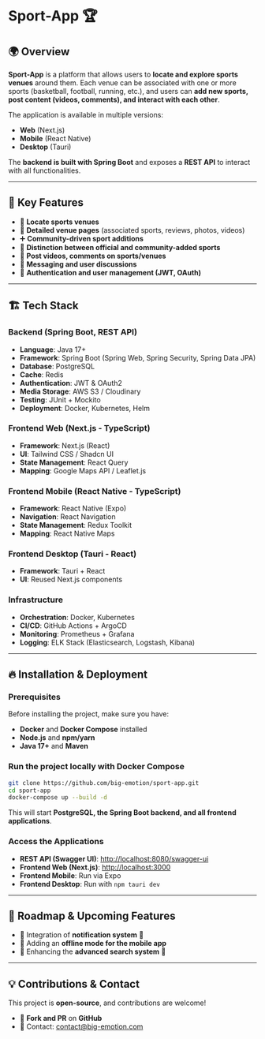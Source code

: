 # **Sport-App** 🏆

## 🌍 Overview
**Sport-App** is a platform that allows users to **locate and explore sports venues** around them.
Each venue can be associated with one or more sports (basketball, football, running, etc.), and users can **add new sports, post content (videos, comments), and interact with each other**.

The application is available in multiple versions:
- **Web** (Next.js)
- **Mobile** (React Native)
- **Desktop** (Tauri)

The **backend is built with Spring Boot** and exposes a **REST API** to interact with all functionalities.

---

## 🚀 Key Features
- 📍 **Locate sports venues**
- 📄 **Detailed venue pages** (associated sports, reviews, photos, videos)
- ➕ **Community-driven sport additions**
- 🔖 **Distinction between official and community-added sports**
- 📢 **Post videos, comments on sports/venues**
- 💬 **Messaging and user discussions**
- 🔐 **Authentication and user management (JWT, OAuth)**

---

## 🏗 Tech Stack

### **Backend (Spring Boot, REST API)**
- **Language**: Java 17+
- **Framework**: Spring Boot (Spring Web, Spring Security, Spring Data JPA)
- **Database**: PostgreSQL
- **Cache**: Redis
- **Authentication**: JWT & OAuth2
- **Media Storage**: AWS S3 / Cloudinary
- **Testing**: JUnit + Mockito
- **Deployment**: Docker, Kubernetes, Helm

### **Frontend Web (Next.js - TypeScript)**
- **Framework**: Next.js (React)
- **UI**: Tailwind CSS / Shadcn UI
- **State Management**: React Query
- **Mapping**: Google Maps API / Leaflet.js

### **Frontend Mobile (React Native - TypeScript)**
- **Framework**: React Native (Expo)
- **Navigation**: React Navigation
- **State Management**: Redux Toolkit
- **Mapping**: React Native Maps

### **Frontend Desktop (Tauri - React)**
- **Framework**: Tauri + React
- **UI**: Reused Next.js components

### **Infrastructure**
- **Orchestration**: Docker, Kubernetes
- **CI/CD**: GitHub Actions + ArgoCD
- **Monitoring**: Prometheus + Grafana
- **Logging**: ELK Stack (Elasticsearch, Logstash, Kibana)

---

## 🔥 Installation & Deployment

### **Prerequisites**
Before installing the project, make sure you have:
- **Docker** and **Docker Compose** installed
- **Node.js** and **npm/yarn**
- **Java 17+** and **Maven**

### **Run the project locally with Docker Compose**
```bash
git clone https://github.com/big-emotion/sport-app.git
cd sport-app
docker-compose up --build -d
```
This will start **PostgreSQL, the Spring Boot backend, and all frontend applications**.

### **Access the Applications**
- **REST API (Swagger UI)**: [http://localhost:8080/swagger-ui](http://localhost:8080/swagger-ui)
- **Frontend Web (Next.js)**: [http://localhost:3000](http://localhost:3000)
- **Frontend Mobile**: Run via Expo
- **Frontend Desktop**: Run with `npm tauri dev`

---

## 📌 Roadmap & Upcoming Features
- 🔲 Integration of **notification system** 🔔
- 🔲 Adding an **offline mode for the mobile app**
- 🔲 Enhancing the **advanced search system** 📍

---

## 💡 Contributions & Contact
This project is **open-source**, and contributions are welcome!
- 👥 **Fork and PR** on **GitHub**
- 📩 Contact: [contact@big-emotion.com](mailto:contact@big-emotion.com)
